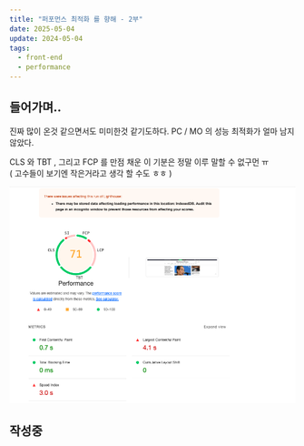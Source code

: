 ```yaml
---
title: "퍼포먼스 최적화 를 향해 - 2부"
date: 2025-05-04
update: 2024-05-04
tags:
  - front-end
  - performance
---
```


## 들어가며..

진짜 많이 온것 같으면서도 미미한것 같기도하다.
PC / MO 의 성능 최적화가 얼마 남지 않았다.

CLS 와 TBT , 그리고 FCP 를 만점 채운 이 기분은 정말 이루 말할 수 없구먼 ㅠ  
( 고수들이 보기엔 작은거라고 생각 할 수도 ㅎㅎ )

![그래 이거지](img.png)

## 작성중

